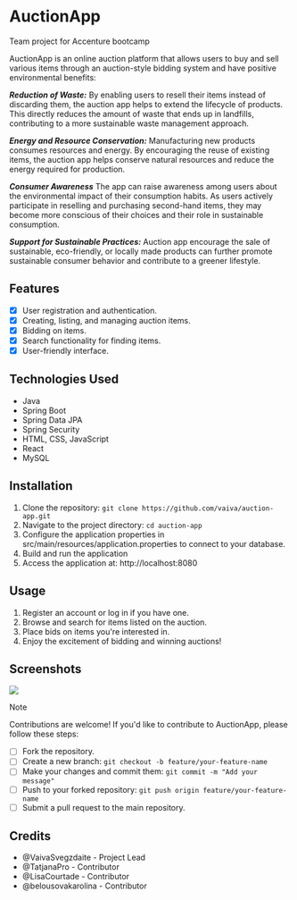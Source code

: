 # AuctionApp
Team project for Accenture bootcamp


AuctionApp is an online auction platform that allows users to buy
and sell various items through an auction-style bidding system and have positive environmental benefits:

**_Reduction of Waste:_**
By enabling users to resell their items instead of discarding them, the auction app helps to extend the lifecycle of products. This directly reduces the amount of waste that ends up in landfills, contributing to a more sustainable waste management approach.

**_Energy and Resource Conservation:_**
Manufacturing new products consumes resources and energy. By encouraging the reuse of existing items, the auction app helps conserve natural resources and reduce the energy required for production.

**_Consumer Awareness_**
The app can raise awareness among users about the environmental impact of their consumption habits. As users actively participate in reselling and purchasing second-hand items, they may become more conscious of their choices and their role in sustainable consumption.

**_Support for Sustainable Practices:_**
Auction app encourage the sale of sustainable, eco-friendly, or locally made products can further promote sustainable consumer behavior and contribute to a greener lifestyle.


## Features

- [x] User registration and authentication.
- [x] Creating, listing, and managing auction items.
- [x] Bidding on items.
- [x] Search functionality for finding items.
- [x] User-friendly interface.

## Technologies Used

- Java
- Spring Boot
- Spring Data JPA
- Spring Security
- HTML, CSS, JavaScript
- React
- MySQL

## Installation

1. Clone the repository: ``` git clone https://github.com/vaiva/auction-app.git ```
1. Navigate to the project directory: ``` cd auction-app ```
1. Configure the application properties in src/main/resources/application.properties to connect to your database.
1. Build and run the application
1. Access the application at: http://localhost:8080

## Usage

1. Register an account or log in if you have one.
1. Browse and search for items listed on the auction.
1. Place bids on items you're interested in.
1. Enjoy the excitement of bidding and winning auctions!

## Screenshots

![](https://trello.com/1/cards/64e4480400aa59251e98bf7d/attachments/64e5f1c01aa4b3615b3f2094/previews/64e5f1c11aa4b3615b3f2176/download/Screenshot_2023-08-23_at_14.16.13.png)



> [!NOTE]
> Contributions are welcome! If you'd like to contribute to AuctionApp, please follow these steps:

- [ ] Fork the repository.
- [ ] Create a new branch: ``` git checkout -b feature/your-feature-name ```
- [ ] Make your changes and commit them: ``` git commit -m "Add your message" ```
- [ ] Push to your forked repository: ``` git push origin feature/your-feature-name ```
- [ ] Submit a pull request to the main repository.

## Credits

- @VaivaSvegzdaite - Project Lead
- @TatjanaPro - Contributor
- @LisaCourtade - Contributor
- @belousovakarolina - Contributor
